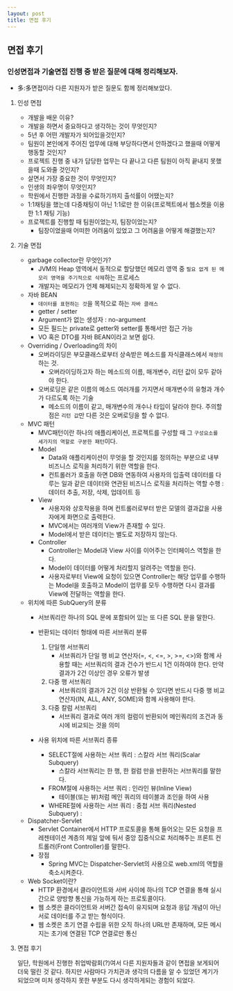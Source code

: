 ```yaml
---
layout: post
title: 면접 후기
---
```



## 면접 후기
### 인성면접과 기술면접 진행 중 받은 질문에 대해 정리해보자.
* 多:多면접이라 다른 지원자가 받은 질문도 함께 정리해보았다.

1. 인성 면접
    - 개발을 배운 이유?
    - 개발을 하면서 중요하다고 생각하는 것이 무엇인지?
    - 5년 후 어떤 개발자가 되어있을것인지?
    - 팀원이 본인에게 주어진 업무에 대해 부당하다면서 안하겠다고 했을때 어떻게 행동할 것인지?
    - 프로젝트 진행 중 내가 담당한 업무는 다 끝나고 다른 팀원이 아직 끝내지 못했을때 도와줄 것인지?
    - 살면서 가장 중요한 것이 무엇인지?
    - 인생의 좌우명이 무엇인지?
    - 학원에서 진행한 과정을 수료하기까지 출석률이 어땠는지?
    - 1:1채팅을 했는데 다중채팅이 아닌 1:1로만 한 이유(프로젝트에서 웹소켓을 이용한 1:1 채팅 기능)
    - 프로젝트를 진행할 때 팀원이었는지, 팀장이었는지?
        - 팀장이었을때 어떠한 어려움이 있었고 그 어려움을 어떻게 해결했는지?
    
2. 기술 면접<br>
        
    - garbage collector란 무엇인가?
        - JVM의 Heap 영역에서 동적으로 할당했던 메모리 영역 중 `필요 없게 된 메모리 영역을 주기적으로 삭제`하는 프로세스
        - 개발자는 메모리가 언제 해제되는지 정확하게 알 수 없다.
    - 자바 BEAN
        - `데이터를 표현하는 것`을 목적으로 하는 `자바 클래스`
        - getter / setter
        - Argument가 없는 생성자 : no-argument
        - 모든 필드는 private로 getter와 setter를 통해서만 접근 가능
        - VO 혹은 DTO를 자바 BEAN이라고 보면 쉽다.
    - Overriding / Overloading의 차이
        - 오버라이딩은 부모클래스로부터 상속받은 메소드를 자식클래스에서 `재정의`하는 것.
            - 오버라이딩하고자 하는 메소드의 이름, 매개변수, 리턴 값이 모두 같아야 한다. 
        - 오버로딩은 같은 이름의 메소드 여러개를 가지면서 매개변수의 유형과 개수가 다르도록 하는 기술
            - 메소드의 이름이 같고, 매개변수의 개수나 타입이 달라야 한다. 주의할 점은 `리턴 값`만 다른 것은 오버로딩을 할 수 없다.
    - MVC 패턴
        - MVC패턴이란 하나의 애플리케이션, 프로젝트를 구성할 때 그 `구성요소를 세가지의 역할로 구분한 패턴`이다.
        - Model
            - Data와 애플리케이션이 무엇을 할 것인지를 정의하는 부분으로 내부 비즈니스 로직을 처리하기 위한 역할을 한다.
            - 컨트롤러가 호출을 하면 DB와 연동하여 사용자의 입출력 데이터를 다루는 일과 같은 데이터와 연관된 비즈니스 로직을 처리하는 역할 수행 : 데이터 추출, 저장, 삭제, 업데이트 등
        - View
            - 사용자와 상호작용을 하며 컨트롤러로부터 받은 모델의 결과값을 사용자에게 화면으로 출력한다.
            - MVC에서는 여러개의 View가 존재할 수 있다.
            - Model에서 받은 데이터는 별도로 저장하지 않는다.
        - Controller
            - Controller는 Model과 View 사이를 이어주는 인터페이스 역할을 한다.
            - Model이 데이터를 어떻게 처리할지 알려주는 역할을 한다.
            - 사용자로부터 View에 요청이 있으면 Controller는 해당 업무를 수행하는 Model을 호출하고 Model이 업무를 모두 수행하면 다시 결과를 View에 전달하는 역할을 한다.
    - 위치에 따른 SubQuery의 분류
        - 서브쿼리란 하나의 SQL 문에 포함되어 있는 또 다른 SQL 문을 말한다.
        - 반환되는 데이터 형태에 따른 서브쿼리 분류
            1. 단일행 서브쿼리
                - 서브쿼리가 단일 행 비교 연산자(=, <, <=, >, >=, <>)와 함께 사용할 때는 서브쿼리의 결과 건수가 반드시 1건 이하여야 한다. 만약 결과가 2건 이상인 경우 오류가 발생
            2. 다중 행 서브쿼리
                - 서브쿼리의 결과가 2건 이상 반환될 수 있다면 반드시 다중 행 비교 연산자(IN, ALL, ANY, SOME)와 함께 사용해야 한다.
            3. 다중 칼럼 서브쿼리
                - 서브쿼리 결과로 여러 개의 컬럼이 반환되어 메인쿼리의 조건과 동시에 비교되는 것을 의미

        - 사용 위치에 따른 서브쿼리 종류 
            - SELECT절에 사용하는 서브 쿼리 : 스칼라 서브 쿼리(Scalar Subquery)
                - 스칼라 서브쿼리는 한 행, 한 컬럼 만을 반환하는 서브쿼리를 말한다. 
            - FROM절에 사용하는 서브 쿼리 : 인라인 뷰(Inline View)
                - 테이블(또는 뷰)처럼 메인 쿼리의 테이블과 조인을 하여 사용
            - WHERE절에 사용하는 서브 쿼리 : 중첩 서브 쿼리(Nested Subquery) :
    - Dispatcher-Servlet
        - Servlet Container에서 HTTP 프로토콜을 통해 들어오는 모든 요청을 프레젠테이션 계층의 제일 앞에 둬서 중앙 집중식으로 처리해주는 프론트 컨트롤러(Front Controller)를 말한다.
        - 장점
            - Spring MVC는 Dispatcher-Servlet의 사용으로 web.xml의 역할을 축소시켜준다.
    - Web Socket이란?
        - HTTP 환경에서 클라이언트와 서버 사이에 하나의 TCP 연결을 통해 실시간으로 양방향 통신을 가능하게 하는 프로토콜이다. 
        - 웹 소켓은 클라이언트와 서버간 접속이 유지되며 요청과 응답 개념이 아닌 서로 데이터를 주고 받는 형식이다. 
        - 웹 소켓은 초기 연결 수립을 위한 오직 하나의 URL만 존재하며, 모든 메시지는 초기에 연결된 TCP 연결로만 통신

3. 면접 후기<br>

    일단, 학원에서 진행한 취업박람회(?)여서 다른 지원자들과 같이 면접을 보게되어 더욱 떨린 것 같다. 
    하지만 사람마다 가치관과 생각의 다름을 알 수 있었던 계기가 되었으며 미처 생각하지 못한 부분도 다시 생각하게되는 경험이 되었다.
    
    
    
    
    
    
